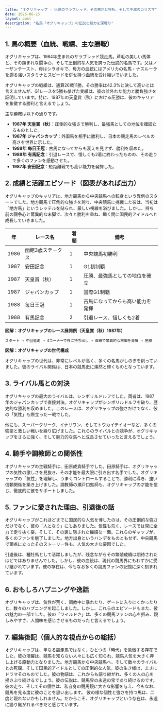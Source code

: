 ```yaml
---
title: "オグリキャップ - 伝説のサラブレッド、その栄光と挫折、そして不滅のカリスマ"
date: 2025-06-25
layout: post
description: "名馬『オグリキャップ』の伝説と魅力を深堀り"
---
```


## 1. 馬の概要（血統、戦績、主な勝鞍）

オグリキャップは、1984年生まれのサラブレッド競走馬。芦毛の美しい馬体と、その類まれな闘争心、そして圧倒的な人気を誇った伝説的名馬です。父はノーザンテースト、母はシラオキで、母方の血統にはアメリカの名馬・ナスルーラを遡る強いスタミナとスピードを併せ持つ血統を受け継いでいました。  

オグリキャップの戦績は、通算26戦11勝。その勝率は42.3%と決して高いとは言えませんが、G1レースを5勝も挙げた実績は、彼の並外れた能力と勝負強さを証明しています。特に、1987年の天皇賞（秋）における圧勝は、彼のキャリアを象徴する勝利と言えるでしょう。

主な勝鞍は以下の通りです。

* **1987年 天皇賞（秋）**：圧倒的な強さで勝利し、最強馬としての地位を確固たるものとした。
* **1987年 ジャパンカップ**：外国馬を相手に勝利し、日本の競走馬のレベルの高さを世界に示した。
* **1988年 毎日王冠**：古馬になってからも衰えを見せず、勝利を収めた。
* **1988年 有馬記念**：引退レースで、惜しくも2着に終わったものの、その走りで多くのファンを感動させた。
* **1987年 安田記念**：短距離戦でも高い能力を発揮した。


## 2. 成績と活躍エピソード（図表があれば出力）

オグリキャップのキャリアは、地方競馬から中央競馬への転身という異例のスタートでした。地方競馬で圧倒的な強さを誇り、中央競馬に挑戦した彼は、当初は「地方馬」というレッテルを貼られ、厳しい視線を浴びました。しかし、持ち前の闘争心と驚異的な末脚で、次々と勝利を重ね、瞬く間に国民的アイドルへと成長していきました。

| 年 | レース名             | 着順 | 備考                                     |
|---|----------------------|-----|------------------------------------------|
| 1986 | 函館3歳ステークス     | 1   | 中央競馬初勝利                             |
| 1987 | 安田記念             | 1   | G1初制覇                                 |
| 1987 | 天皇賞（秋）         | 1   | 圧勝、最強馬としての地位を確立               |
| 1987 | ジャパンカップ       | 1   | 国際G1制覇                               |
| 1988 | 毎日王冠             | 1   | 古馬になってからも高い能力を発揮             |
| 1988 | 有馬記念             | 2   | 引退レース、惜しくも2着                  |


**図解：オグリキャップのレース展開例（天皇賞（秋）1987年）**

```
スタート → 中団追走 → 4コーナーで外に持ち出し → 直線で驚異的な末脚を発揮 → 圧勝
```

**図解：オグリキャップの世代構成**

オグリキャップの世代は、非常にレベルが高く、多くの名馬がしのぎを削っていました。彼のライバル関係は、日本の競馬史に燦然と輝くものとなっています。


## 3. ライバル馬との対決

オグリキャップの最大のライバルは、シンボリルドルフでした。両者は、1987年のジャパンカップで直接対決。オグリキャップがシンボリルドルフを破り、歴史的な勝利を収めました。このレースは、オグリキャップの強さだけでなく、彼の「気性」も際立った一戦でした。

他にも、スーパークリーク、イナリワン、そしてトウカイテイオーなど、多くの強豪と激しい戦いを繰り広げました。これらのライバルとの競争が、オグリキャップをさらに強く、そして魅力的な馬へと成長させていったと言えるでしょう。


## 4. 騎手や調教師との関係性

オグリキャップの主戦騎手は、田原成貴騎手でした。田原騎手は、オグリキャップの気性の激しさを見抜き、その才能を最大限に引き出す名手でした。オグリキャップの「気性」を理解し、うまくコントロールすることで、勝利に導き、強い信頼関係を築き上げました。調教師の瀬戸口勉師も、オグリキャップの才能を信じ、徹底的に彼をサポートしました。


## 5. ファンに愛された理由、引退後の話

オグリキャップがこれほどまでに国民的な人気を博したのは、その圧倒的な強さだけでなく、彼の「人となり」にもありました。気性も荒く、レースでは常に全力で走り抜く姿、そして、その裏に隠された繊細な一面。これらのギャップが、多くのファンを魅了しました。地方出身というハンデをものともせず、中央競馬で頂点に立ったそのストーリー性も、人気の大きな要因でした。

引退後は、種牡馬として活躍しましたが、残念ながらその繁殖成績は期待されたほどではありませんでした。しかし、彼の血統は、現代の競馬界にもわずかに受け継がれています。彼の存在は、今もなお多くの競馬ファンの記憶に深く刻まれています。


## 6. おもしろハプニングや逸話

オグリキャップは、気性が荒く、調教中に暴れたり、ゲートに入りにくかったりと、数々のハプニングを起こしました。しかし、これらのエピソードもまた、彼の魅力の一部でした。彼の「ワイルドさ」は、多くの競馬ファンの心を掴み、親しみやすさ、人間味を感じさせるものだったと言えるでしょう。


## 7. 編集後記（個人的な視点からの総括）

オグリキャップは、単なる競走馬ではなく、ひとつの「時代」を象徴する存在でした。彼の活躍は、競馬を知らない人々にも広く知られ、競馬人気を大きく押し上げる原動力となりました。地方競馬から中央競馬へ、そして数々のライバルとの死闘、そして国民的アイドルとしての圧倒的な人気。彼の生き様は、まさにドラマそのものでした。彼の物語は、これからも語り継がれ、多くの人の心を揺さぶり続けるでしょう。彼の伝説は、競馬界の永遠の宝であり続けるのです。  彼の走り、そしてその個性は、私自身の競馬観に大きな影響を与え、今もなお、競馬を見る度に彼のことを思い出します。  彼の様な個性と強さを持つ馬は、二度と現れないかもしれません。だからこそ、オグリキャップという存在は、永遠に語り継がれるべきだと感じています。
